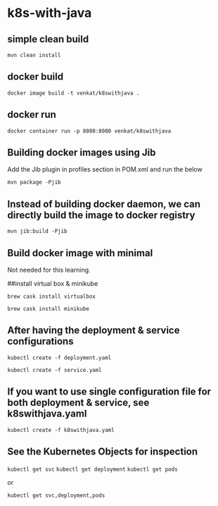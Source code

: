 # k8s-with-java


## simple clean build

`mvn clean install`

## docker build

`docker image build -t venkat/k8swithjava .`

## docker run

`docker container run -p 8080:8080 venkat/k8swithjava`


## Building docker images using Jib
Add the Jib plugin in profiles section in POM.xml and run the below

`mvn package -Pjib`

## Instead of building docker daemon, we can directly build the image to docker registry

`mvn jib:build -Pjib`


## Build docker image with minimal
Not needed for this learning.

##install virtual box & minikube

`brew cask install virtualbox`

`brew cask install minikube`

## After having the deployment & service configurations

`kubectl create -f deployment.yaml`

`kubectl create -f service.yaml`

## If you want to use single configuration file for both deployment & service, see k8swithjava.yaml

`kubectl create -f k8swithjava.yaml`

## See the Kubernetes Objects for inspection

`kubectl get svc`
`kubectl get deployment`
`kubectl get pods`

or

`kubectl get svc,deployment,pods`

